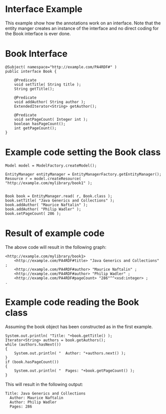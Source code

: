 Interface Example
==========

This example show how the annotations work on an interface.  Note that the entity manger creates an
instance of the interface and no direct coding for the Book interface is ever done.

Book Interface
==========

    @Subject( namespace="http://example.com/PA4RDF#" )
    public interface Book {

	    @Predicate
	    void setTitle( String title );
	    String getTitle();
	
	    @Predicate
	    void addAuthor( String author );
	    ExtendedIterator<String> getAuthor();
	
	    @Predicate
	    void setPageCount( Integer int );
	    boolean hasPageCount();
	    int getPageCount();
    }


Example code setting the Book class
===================================

    Model model = ModelFactory.createModel();

    EntityManager entityManager = EntityManagerFactory.getEntityManager();
    Resource r = model.createResource( "http://example.com/mylibrary/book1" );


    Book book = EntityManager.read( r, Book.class );
    book.setTitle( "Java Generics and Collections" );
    book.addAuthor( "Maurice Naftalin" );
    book.addAuthor( "Philip Wadler" );
    book.setPageCount( 286 );



Result of example code
======================

The above code will result in the following graph:

    <http://example.com/mylibrary/book1> 
        <http://example.com/PA4RDF#title> "Java Generics and Collections" ;
        <http://example.com/PA4RDF#author> "Maurice Naftalin" ;
        <http://example.com/PA4RDF#author> "Philip Wadler" ;
        <http://example.com/PA4RDF#pageCount> "286"^^<xsd:integer> ;
    .


Example code reading the Book class
===================================

Assuming the book object has been constructed as in the first example.

    System.out.println( "Title: "+book.getTitle() );
    Iterator<String> authors = book.getAuthors();
    while (authors.hasNext())
    {
        System.out.println( "  Author: "+authors.next() );
    }
    if (book.hasPageCount())
    {
        System.out.println( "  Pages: "+book.getPageCount() );
    }

This will result in the following output:

    Title: Java Generics and Collections
      Author: Maurice Naftalin
      Author: Philip Wadler
      Pages: 286
